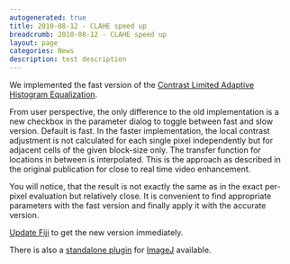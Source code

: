 ```yaml
---
autogenerated: true
title: 2010-08-12 - CLAHE speed up
breadcrumb: 2010-08-12 - CLAHE speed up
layout: page
categories: News
description: test description
---
```


We implemented the fast version of the [Contrast Limited Adaptive Histogram Equalization](CLAHE "wikilink").

From user perspective, the only difference to the old implementation is a new checkbox in the parameter dialog to toggle between fast and slow version. Default is fast. In the faster implementation, the local contrast adjustment is not calculated for each single pixel independently but for adjacent cells of the given block-size only. The transfer function for locations in between is interpolated. This is the approach as described in the original publication for close to real time video enhancement.

You will notice, that the result is not exactly the same as in the exact per-pixel evaluation but relatively close. It is convenient to find appropriate parameters with the fast version and finally apply it with the accurate version.

[Update Fiji](Update_Fiji "wikilink") to get the new version immediately.

There is also a [standalone plugin](http://fly.mpi-cbg.de/saalfeld/download/clahe_.jar) for [ImageJ](https://imagej.net/) available.


